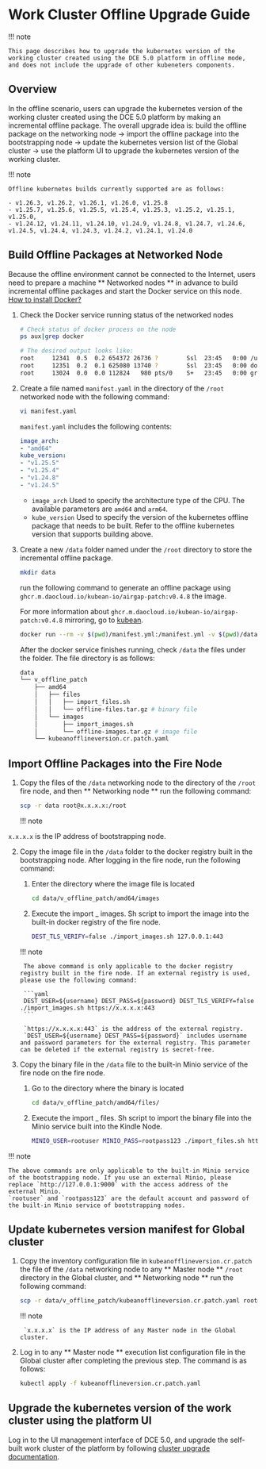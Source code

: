 # Work Cluster Offline Upgrade Guide

!!! note

    This page describes how to upgrade the kubernetes version of the working cluster created using the DCE 5.0 platform in offline mode, and does not include the upgrade of other kubeneters components.

## Overview

In the offline scenario, users can upgrade the kubernetes version of the working cluster created using the DCE 5.0 platform by making an incremental offline package. The overall upgrade idea is: build the offline package on the networking node → import the offline package into the bootstrapping node → update the kubernetes version list of the Global cluster → use the platform UI to upgrade the kubernetes version of the working cluster.

!!! note
    
    Offline kubernetes builds currently supported are as follows:

    - v1.26.3, v1.26.2, v1.26.1, v1.26.0, v1.25.8
    - v1.25.7, v1.25.6, v1.25.5, v1.25.4, v1.25.3, v1.25.2, v1.25.1, v1.25.0,
    - v1.24.12, v1.24.11, v1.24.10, v1.24.9, v1.24.8, v1.24.7, v1.24.6, v1.24.5, v1.24.4, v1.24.3, v1.24.2, v1.24.1, v1.24.0

## Build Offline Packages at Networked Node

Because the offline environment cannot be connected to the Internet, users need to prepare a machine ** Networked nodes ** in advance to build incremental offline packages and start the Docker service on this node. [How to install Docker?](../../blogs/230315-install-on-linux.md)

1. Check the Docker service running status of the networked nodes

    ```bash
    # Check status of docker process on the node
    ps aux|grep docker 

    # The desired output looks like:
    root     12341  0.5  0.2 654372 26736 ?        Ssl  23:45   0:00 /usr/bin/docked
    root     12351  0.2  0.1 625080 13740 ?        Ssl  23:45   0:00 docker-containerd --config /var/run/docker/containerd/containerd.toml
    root     13024  0.0  0.0 112824   980 pts/0    S+   23:45   0:00 grep --color=auto docker
    ```

2. Create a file named `manifest.yaml` in the directory of the `/root` networked node with the following command:

    ```bash
    vi manifest.yaml
    ```

    `manifest.yaml` includes the following contents:

    ```yaml
    image_arch:
    - "amd64"
    kube_version:
    - "v1.25.5"
    - "v1.25.4"
    - "v1.24.8"
    - "v1.24.5"
    ```

    -  `image_arch` Used to specify the architecture type of the CPU. The available parameters are `amd64` and `arm64`.
    -  `kube_version` Used to specify the version of the kubernetes offline package that needs to be built. Refer to the offline kubernetes version that supports building above.

3. Create a new `/data` folder named under the `/root` directory to store the incremental offline package.

    ```bash
    mkdir data
    ```

    run the following command to generate an offline package using `ghcr.m.daocloud.io/kubean-io/airgap-patch:v0.4.8` the image.

    For more information about `ghcr.m.daocloud.io/kubean-io/airgap-patch:v0.4.8` mirroring, go to [kubean](https://github.com/kubean-io/kubean/pkgs/container/kubean-operator).

    ```bash
    docker run --rm -v $(pwd)/manifest.yml:/manifest.yml -v $(pwd)/data:/data ghcr.m.daocloud.io/kubean-io/airgap-patch:v0.4.8
    ```

    After the docker service finishes running, check `/data` the files under the folder. The file directory is as follows:

    ```bash
    data
    └── v_offline_patch
        ├── amd64
        │   ├── files
        │   │   ├── import_files.sh
        │   │   └── offline-files.tar.gz # binary file
        │   └── images
        │       ├── import_images.sh
        │       └── offline-images.tar.gz # image file
        └── kubeanofflineversion.cr.patch.yaml
    ```

## Import Offline Packages into the Fire Node

1. Copy the files of the `/data` networking node to the directory of the `/root` fire node, and then ** Networking node ** run the following command:

    ```bash
    scp -r data root@x.x.x.x:/root
    ```

    !!! note

`x.x.x.x` is the IP address of bootstrapping node.

2. Copy the image file in the `/data` folder to the docker registry built in the bootstrapping node. After logging in the fire node, run the following command:

    1. Enter the directory where the image file is located
    
        ```bash
        cd data/v_offline_patch/amd64/images
        ```

    2. Execute the import _ images. Sh script to import the image into the built-in docker registry of the fire node.
   
        ```bash
        DEST_TLS_VERIFY=false ./import_images.sh 127.0.0.1:443
        ```

    !!! note

        The above command is only applicable to the docker registry registry built in the fire node. If an external registry is used, please use the following command:
        
        ```yaml
        DEST_USER=${username} DEST_PASS=${password} DEST_TLS_VERIFY=false ./import_images.sh https://x.x.x.x:443
        ```
        
        `https://x.x.x.x:443` is the address of the external registry.
        `DEST_USER=${username} DEST_PASS=${password}` includes username and password parameters for the external registry. This parameter can be deleted if the external registry is secret-free.

3. Copy the binary file in the `/data` file to the built-in Minio service of the fire node on the fire node.

    1. Go to the directory where the binary is located
    
        ```bash
        cd data/v_offline_patch/amd64/files/
        ```

    2. Execute the import _ files. Sh script to import the binary file into the Minio service built into the Kindle Node.
    
        ```bash
        MINIO_USER=rootuser MINIO_PASS=rootpass123 ./import_files.sh http://127.0.0.1:9000
        ```

!!! note

    The above commands are only applicable to the built-in Minio service of the bootstrapping node. If you use an external Minio, please replace `http://127.0.0.1:9000` with the access address of the external Minio.
    `rootuser` and `rootpass123` are the default account and password of the built-in Minio service of bootstrapping nodes.

## Update kubernetes version manifest for Global cluster

1. Copy the inventory configuration file in `kubeanofflineversion.cr.patch` the file of the `/data` networking node to any ** Master node ** `/root` directory in the Global cluster, and ** Networking node ** run the following command:

    ```bash
    scp -r data/v_offline_patch/kubeanofflineversion.cr.patch.yaml root@x.x.x.x:/root
    ```

    !!! note

        `x.x.x.x` is the IP address of any Master node in the Global cluster.

2. Log in to any ** Master node ** execution list configuration file in the Global cluster after completing the previous step. The command is as follows:

    ```bash
    kubectl apply -f kubeanofflineversion.cr.patch.yaml
    ```

## Upgrade the kubernetes version of the work cluster using the platform UI

Log in to the UI management interface of DCE 5.0, and upgrade the self-built work cluster of the platform by following [cluster upgrade documentation](../../kpanda/user-guide/clusters/upgrade-cluster).
